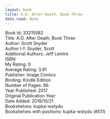 ```yaml
---
layout: book
title: A.D. After Death, Book Three
date_read: None
---
```


Book Id: 33215582<br />
Title: A.D. After Death, Book Three<br />
Author: Scott Snyder<br />
Author l-f: Snyder, Scott<br />
Additional Authors: Jeff Lemire<br />
ISBN: <br />
My Rating: 0<br />
Average Rating: 3.91<br />
Publisher: Image Comics<br />
Binding: Kindle Edition<br />
Number of Pages: 86<br />
Year Published: 2017<br />
Original Publication Year: <br />
Date Added: 2019/10/21<br />
Bookshelves: kupka-wstydu<br />
Bookshelves with positions: kupka-wstydu (#511)<br />

